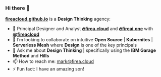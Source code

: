 ### Hi there 👋

**[fireacloud.github.io](https://fireacloud.github.io/fireacloud)** is a **Design Thinking** agency: 

- 🔭 Principal Designer and Analyst **[🔥firea.cloud](https://firea.cloud)** and **[🔥fireai.one](fireai.one)** with **[@fireacloud](https://www.github.com/fireacloud)**
- 🤔 I’m looking to collaborate on intuitive **Open Source** | **Kubernites** | **Serverless Mesh** where **Design** is one of the key principals 
- 💬 Ask me about **Design Thinking** | specifically using the **IBM Garage Method** and **Hills** 
- 📫 How to reach me: mark@firea.cloud
- ⚡ Fun fact: I have an amazing son!  
